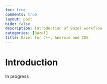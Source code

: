 ```yaml
---
toc: true
comments: true
layout: post
hide: false
description: Introduction of Bazel workflow
categories: [Bazel]
title: Bazel for C++, Android and IOS
---
```

# Introduction
In progress
